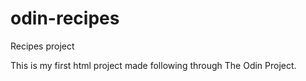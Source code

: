 # odin-recipes
Recipes project

This is my first html project made following through The Odin Project.
